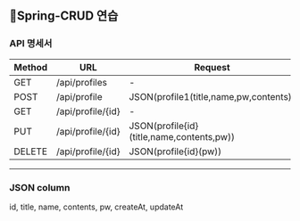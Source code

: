 ## 🍃Spring-CRUD 연습
### API 명세서
|Method|URL|Request|Response|
|-----|---|---|---|
|GET|/api/profiles|-|JSON(profile1(id,title,name,contents,createAt,updateAt),profile2,profile3)| 
|POST|/api/profile|JSON(profile1(title,name,pw,contents))|JSON(profile1(id,title,name,cotents,createAt))|
|GET|/api/profile/{id}|-|JSON(profile{id}(id,title,name,contents,createAt,updateAt))|
|PUT|/api/profile/{id}|JSON(profile{id}(title,name,contents,pw))|JSON(profile{id}(id,title,name,contents,createAt,updateAt))|
|DELETE|/api/profile/{id}|JSON(profile{id}(pw))|String messager|
---
### JSON column
id, title, name, contents, pw, createAt, updateAt
